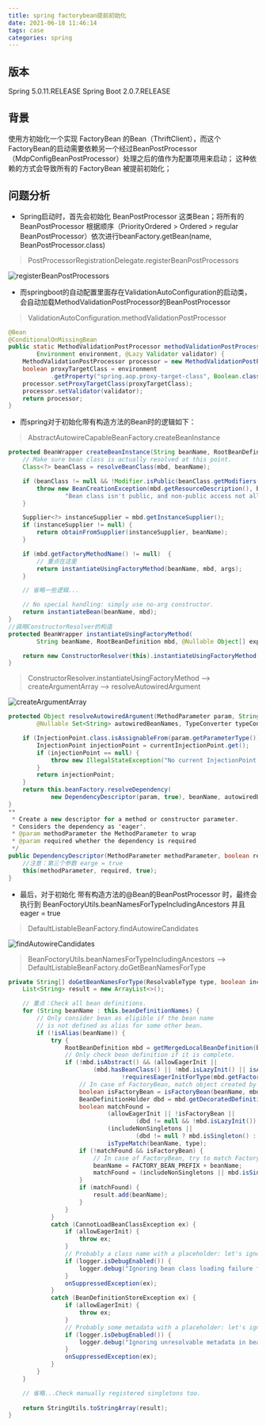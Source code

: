 ```yaml
---
title: spring factorybean提前初始化
date: 2021-06-18 11:46:14
tags: case
categories: spring
---
```


## 版本

Spring 5.0.11.RELEASE
Spring Boot 2.0.7.RELEASE

## 背景

使用方初始化一个实现 FactoryBean 的Bean（ThriftClient），而这个FactoryBean的启动需要依赖另一个经过BeanPostProcessor（MdpConfigBeanPostProcessor）处理之后的值作为配置项用来启动；
这种依赖的方式会导致所有的 FactoryBean 被提前初始化；


## 问题分析

* Spring启动时，首先会初始化 BeanPostProcessor 这类Bean；将所有的 BeanPostProcessor 根据顺序（PriorityOrdered > Ordered > regular BeanPostProcessor）依次进行beanFactory.getBean(name, BeanPostProcessor.class)

> PostProcessorRegistrationDelegate.registerBeanPostProcessors

![registerBeanPostProcessors](/imgs/case/spring-bean-early-init/spring-early-init-1.png)

* 而springboot的自动配置里面存在ValidationAutoConfiguration的启动类，会自动加载MethodValidationPostProcessor的BeanPostProcessor

> ValidationAutoConfiguration.methodValidationPostProcessor

``` java
@Bean
@ConditionalOnMissingBean
public static MethodValidationPostProcessor methodValidationPostProcessor(
		Environment environment, @Lazy Validator validator) {
	MethodValidationPostProcessor processor = new MethodValidationPostProcessor();
	boolean proxyTargetClass = environment
			.getProperty("spring.aop.proxy-target-class", Boolean.class, true);
	processor.setProxyTargetClass(proxyTargetClass);
	processor.setValidator(validator);
	return processor;
}
```

* 而spring对于初始化带有构造方法的Bean时的逻辑如下：

> AbstractAutowireCapableBeanFactory.createBeanInstance

``` java
protected BeanWrapper createBeanInstance(String beanName, RootBeanDefinition mbd, @Nullable Object[] args) {
	// Make sure bean class is actually resolved at this point.
	Class<?> beanClass = resolveBeanClass(mbd, beanName);

	if (beanClass != null && !Modifier.isPublic(beanClass.getModifiers()) && !mbd.isNonPublicAccessAllowed()) {
		throw new BeanCreationException(mbd.getResourceDescription(), beanName,
				"Bean class isn't public, and non-public access not allowed: " + beanClass.getName());
	}

	Supplier<?> instanceSupplier = mbd.getInstanceSupplier();
	if (instanceSupplier != null) {
		return obtainFromSupplier(instanceSupplier, beanName);
	}

	if (mbd.getFactoryMethodName() != null)  {
		// 重点在这里
		return instantiateUsingFactoryMethod(beanName, mbd, args);
	}

	// 省略一些逻辑...

	// No special handling: simply use no-arg constructor.
	return instantiateBean(beanName, mbd);
}
//调用ConstructorResolver的构造
protected BeanWrapper instantiateUsingFactoryMethod(
		String beanName, RootBeanDefinition mbd, @Nullable Object[] explicitArgs) {

	return new ConstructorResolver(this).instantiateUsingFactoryMethod(beanName, mbd, explicitArgs);
}
```

> ConstructorResolver.instantiateUsingFactoryMethod --> createArgumentArray --> resolveAutowiredArgument

![createArgumentArray](/imgs/case/spring-bean-early-init/spring-early-init-3.png)

``` java
protected Object resolveAutowiredArgument(MethodParameter param, String beanName,
		@Nullable Set<String> autowiredBeanNames, TypeConverter typeConverter) {

	if (InjectionPoint.class.isAssignableFrom(param.getParameterType())) {
		InjectionPoint injectionPoint = currentInjectionPoint.get();
		if (injectionPoint == null) {
			throw new IllegalStateException("No current InjectionPoint available for " + param);
		}
		return injectionPoint;
	}
	return this.beanFactory.resolveDependency(
			new DependencyDescriptor(param, true), beanName, autowiredBeanNames, typeConverter);
}
**
 * Create a new descriptor for a method or constructor parameter.
 * Considers the dependency as 'eager'.
 * @param methodParameter the MethodParameter to wrap
 * @param required whether the dependency is required
 */
public DependencyDescriptor(MethodParameter methodParameter, boolean required) {
	//注意：第三个参数 earge = true
	this(methodParameter, required, true);
}
```

* 最后，对于初始化 带有构造方法的@Bean的BeanPostProcessor 时，最终会执行到 BeanFoctoryUtils.beanNamesForTypeIncludingAncestors 并且 eager = true

> DefaultListableBeanFactory.findAutowireCandidates

![findAutowireCandidates](/imgs/case/spring-bean-early-init/spring-early-init-2.png)

> BeanFoctoryUtils.beanNamesForTypeIncludingAncestors --> DefaultListableBeanFactory.doGetBeanNamesForType

``` java
private String[] doGetBeanNamesForType(ResolvableType type, boolean includeNonSingletons, boolean allowEagerInit) {
	List<String> result = new ArrayList<>();

	// 重点：Check all bean definitions.
	for (String beanName : this.beanDefinitionNames) {
		// Only consider bean as eligible if the bean name
		// is not defined as alias for some other bean.
		if (!isAlias(beanName)) {
			try {
				RootBeanDefinition mbd = getMergedLocalBeanDefinition(beanName);
				// Only check bean definition if it is complete.
				if (!mbd.isAbstract() && (allowEagerInit ||
						(mbd.hasBeanClass() || !mbd.isLazyInit() || isAllowEagerClassLoading()) &&
								!requiresEagerInitForType(mbd.getFactoryBeanName()))) {
					// In case of FactoryBean, match object created by FactoryBean.
					boolean isFactoryBean = isFactoryBean(beanName, mbd);
					BeanDefinitionHolder dbd = mbd.getDecoratedDefinition();
					boolean matchFound =
							(allowEagerInit || !isFactoryBean ||
									(dbd != null && !mbd.isLazyInit()) || containsSingleton(beanName)) &&
							(includeNonSingletons ||
									(dbd != null ? mbd.isSingleton() : isSingleton(beanName))) &&
							isTypeMatch(beanName, type);
					if (!matchFound && isFactoryBean) {
						// In case of FactoryBean, try to match FactoryBean instance itself next.
						beanName = FACTORY_BEAN_PREFIX + beanName;
						matchFound = (includeNonSingletons || mbd.isSingleton()) && isTypeMatch(beanName, type);
					}
					if (matchFound) {
						result.add(beanName);
					}
				}
			}
			catch (CannotLoadBeanClassException ex) {
				if (allowEagerInit) {
					throw ex;
				}
				// Probably a class name with a placeholder: let's ignore it for type matching purposes.
				if (logger.isDebugEnabled()) {
					logger.debug("Ignoring bean class loading failure for bean '" + beanName + "'", ex);
				}
				onSuppressedException(ex);
			}
			catch (BeanDefinitionStoreException ex) {
				if (allowEagerInit) {
					throw ex;
				}
				// Probably some metadata with a placeholder: let's ignore it for type matching purposes.
				if (logger.isDebugEnabled()) {
					logger.debug("Ignoring unresolvable metadata in bean definition '" + beanName + "'", ex);
				}
				onSuppressedException(ex);
			}
		}
	}

	// 省略...Check manually registered singletons too.
	
	return StringUtils.toStringArray(result);
}
```